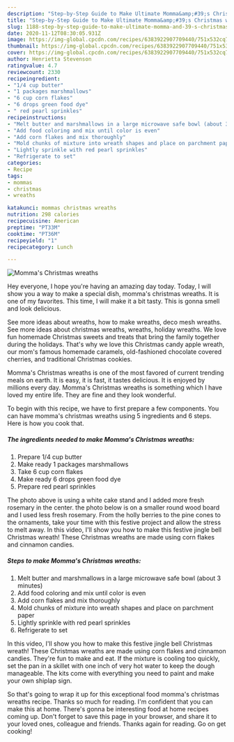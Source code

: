 ```yaml
---
description: "Step-by-Step Guide to Make Ultimate Momma&amp;#39;s Christmas wreaths"
title: "Step-by-Step Guide to Make Ultimate Momma&amp;#39;s Christmas wreaths"
slug: 1188-step-by-step-guide-to-make-ultimate-momma-and-39-s-christmas-wreaths
date: 2020-11-12T08:30:05.931Z
image: https://img-global.cpcdn.com/recipes/6383922907709440/751x532cq70/mommas-christmas-wreaths-recipe-main-photo.jpg
thumbnail: https://img-global.cpcdn.com/recipes/6383922907709440/751x532cq70/mommas-christmas-wreaths-recipe-main-photo.jpg
cover: https://img-global.cpcdn.com/recipes/6383922907709440/751x532cq70/mommas-christmas-wreaths-recipe-main-photo.jpg
author: Henrietta Stevenson
ratingvalue: 4.7
reviewcount: 2330
recipeingredient:
- "1/4 cup butter"
- "1 packages marshmallows"
- "6 cup corn flakes"
- "6 drops green food dye"
- " red pearl sprinkles"
recipeinstructions:
- "Melt butter and marshmallows in a large microwave safe bowl (about 3 minutes)"
- "Add food coloring and mix until color is even"
- "Add corn flakes and mix thoroughly"
- "Mold chunks of mixture into wreath shapes and place on parchment paper"
- "Lightly sprinkle with red pearl sprinkles"
- "Refrigerate to set"
categories:
- Recipe
tags:
- mommas
- christmas
- wreaths

katakunci: mommas christmas wreaths 
nutrition: 298 calories
recipecuisine: American
preptime: "PT33M"
cooktime: "PT36M"
recipeyield: "1"
recipecategory: Lunch

---
```



![Momma&#39;s Christmas wreaths](https://img-global.cpcdn.com/recipes/6383922907709440/751x532cq70/mommas-christmas-wreaths-recipe-main-photo.jpg)

Hey everyone, I hope you're having an amazing day today. Today, I will show you a way to make a special dish, momma&#39;s christmas wreaths. It is one of my favorites. This time, I will make it a bit tasty. This is gonna smell and look delicious.

See more ideas about wreaths, how to make wreaths, deco mesh wreaths. See more ideas about christmas wreaths, wreaths, holiday wreaths. We love fun homemade Christmas sweets and treats that bring the family together during the holidays. That&#39;s why we love this Christmas candy apple wreath, our mom&#39;s famous homemade caramels, old-fashioned chocolate covered cherries, and traditional Christmas cookies.

Momma&#39;s Christmas wreaths is one of the most favored of current trending meals on earth. It is easy, it is fast, it tastes delicious. It is enjoyed by millions every day. Momma&#39;s Christmas wreaths is something which I have loved my entire life. They are fine and they look wonderful.


To begin with this recipe, we have to first prepare a few components. You can have momma&#39;s christmas wreaths using 5 ingredients and 6 steps. Here is how you cook that.

<!--inarticleads1-->

##### The ingredients needed to make Momma&#39;s Christmas wreaths:

1. Prepare 1/4 cup butter
1. Make ready 1 packages marshmallows
1. Take 6 cup corn flakes
1. Make ready 6 drops green food dye
1. Prepare  red pearl sprinkles


The photo above is using a white cake stand and I added more fresh rosemary in the center. the photo below is on a smaller round wood board and I used less fresh rosemary. From the holly berries to the pine cones to the ornaments, take your time with this festive project and allow the stress to melt away. In this video, I&#39;ll show you how to make this festive jingle bell Christmas wreath! These Christmas wreaths are made using corn flakes and cinnamon candies. 

<!--inarticleads2-->

##### Steps to make Momma&#39;s Christmas wreaths:

1. Melt butter and marshmallows in a large microwave safe bowl (about 3 minutes)
1. Add food coloring and mix until color is even
1. Add corn flakes and mix thoroughly
1. Mold chunks of mixture into wreath shapes and place on parchment paper
1. Lightly sprinkle with red pearl sprinkles
1. Refrigerate to set


In this video, I&#39;ll show you how to make this festive jingle bell Christmas wreath! These Christmas wreaths are made using corn flakes and cinnamon candies. They&#39;re fun to make and eat. If the mixture is cooling too quickly, set the pan in a skillet with one inch of very hot water to keep the dough manageable. The kits come with everything you need to paint and make your own shiplap sign. 

So that's going to wrap it up for this exceptional food momma&#39;s christmas wreaths recipe. Thanks so much for reading. I'm confident that you can make this at home. There's gonna be interesting food at home recipes coming up. Don't forget to save this page in your browser, and share it to your loved ones, colleague and friends. Thanks again for reading. Go on get cooking!
